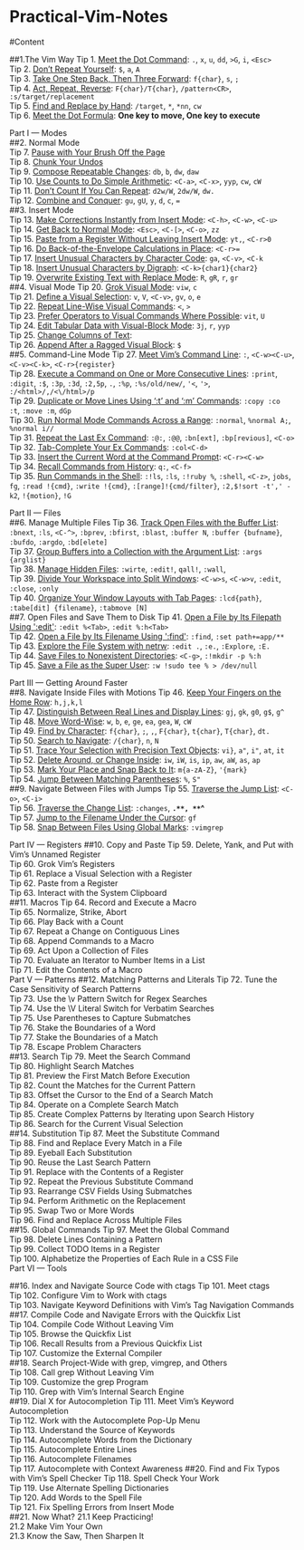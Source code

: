 Practical-Vim-Notes
===================

#Content

##1.The Vim Way
Tip 1. [Meet the Dot Command](tip1.md): `.`, `x`, `u`, `dd`, `>G`, `i`, `<Esc>`  
Tip 2. [Don’t Repeat Yourself](tip2.md): `$`, `a`, `A`  
Tip 3. [Take One Step Back, Then Three Forward](tip3.md): `f{char}`, `s`, `;`   
Tip 4. [Act, Repeat, Reverse](tip4.md): `F{char}/T{char}`, `/pattern<CR>`, `:s/target/replacement`  
Tip 5. [Find and Replace by Hand](tip5.md): `/target`, `*`, `*nn`, `cw`  
Tip 6. [Meet the Dot Formula](tip6.md): **One key to move, One key to execute**



Part I — Modes  
##2. Normal Mode  
Tip 7. [Pause with Your Brush Off the Page](tip7.md)  
Tip 8. [Chunk Your Undos](tip8.md)  
Tip 9. [Compose Repeatable Changes](tip9.md): `db`, `b`, `dw`, `daw`   
Tip 10. [Use Counts to Do Simple Arithmetic](tip10.md): `<C-a>`, `<C-x>`, `yyp`, `cw`, `cW`  
Tip 11. [Don’t Count If You Can Repeat](tip11.md): `d2w/W`, `2dw/W`, `dw.`  
Tip 12. [Combine and Conquer](tip12.md): `gu`, `gU`, `y`, `d`, `c`, `=`  
##3. Insert Mode  
Tip 13. [Make Corrections Instantly from Insert Mode](tip13.md): `<C-h>`, `<C-w>`, `<C-u>`  
Tip 14. [Get Back to Normal Mode](tip14.md): `<Esc>`, `<C-[>`, `<C-o>`, `zz`  
Tip 15. [Paste from a Register Without Leaving Insert Mode](tip15.md): `yt,`, `<C-r>0`  
Tip 16. [Do Back-of-the-Envelope Calculations in Place](tip16.md): `<C-r>=`  
Tip 17. [Insert Unusual Characters by Character Code](tip17.md): `ga`, `<C-v>`, `<C-k`  
Tip 18. [Insert Unusual Characters by Digraph](tip18.md): `<C-k>{char1}{char2}`  
Tip 19. [Overwrite Existing Text with Replace Mode](tip19.md): `R`, `gR`, `r`, `gr`  
##4. Visual Mode
Tip 20. [Grok Visual Mode](tip20.md): `viw`, `c`  
Tip 21. [Define a Visual Selection](tip21.md): `v`, `V`, `<C-v>`, `gv`, `o`, `e`  
Tip 22. [Repeat Line-Wise Visual Commands](tip22.md): `<`, `>`  
Tip 23. [Prefer Operators to Visual Commands Where Possible](tip23.md): `vit`, `U`  
Tip 24. [Edit Tabular Data with Visual-Block Mode](tip24.md): `3j`, `r`, `yyp`  
Tip 25. [Change Columns of Text](tip25.md):   
Tip 26. [Append After a Ragged Visual Block](tip26.md): `$`  
##5. Command-Line Mode
Tip 27. [Meet Vim’s Command Line](tip27.md): `:`, `<C-w><C-u>`, `<C-v><C-k>`, `<C-r>{register}`  
Tip 28. [Execute a Command on One or More Consecutive Lines](tip28.md): `:print`, `:digit`, `:$`, `:3p`, `:3d`, `:2,5p`, `.`, `:%p`, `:%s/old/new/`, `'<`, `'>`, `:/<html>/,/<\/html>/p`  
Tip 29. [Duplicate or Move Lines Using ‘:t’ and ‘:m’ Commands](tip29.md): `:copy :co :t`, `:move :m`, `dGp`  
Tip 30. [Run Normal Mode Commands Across a Range](tip30.md): `:normal`, `%normal A;`, `%normal i//`  
Tip 31. [Repeat the Last Ex Command](tip31.md): `:@:`, `:@@`, `:bn[ext]`, `:bp[revious]`, `<C-o>`  
Tip 32. [Tab-Complete Your Ex Commands](tip32.md): `:col<C-d>`  
Tip 33. [Insert the Current Word at the Command Prompt](tip33.md): `<C-r><C-w>`  
Tip 34. [Recall Commands from History](tip34.md): `q:`, `<C-f>`  
Tip 35. [Run Commands in the Shell](tip35.md): `:!ls`, `:ls`, `:!ruby %`, `:shell`, `<C-z>`, `jobs`, `fg`, `:read !{cmd}`, `:write !{cmd}`, `:[range]!{cmd/filter}`, `:2,$!sort -t',' -k2`, `!{motion}`, `!G`  


Part II — Files  
##6. Manage Multiple Files
Tip 36. [Track Open Files with the Buffer List](tip36.md): `:bnext`, `:ls`, `<C-^>`, `:bprev`, `:bfirst`, `:blast`, `:buffer N`, `:buffer {bufname}`, `:bufdo`, `:argdo`, `:bd[elete]`  
Tip 37. [Group Buffers into a Collection with the Argument List](tip37.md): `:args {arglist}`  
Tip 38. [Manage Hidden Files](tip38.md): `:wirte`, `:edit!`, `qall!`, `:wall`,  
Tip 39. [Divide Your Workspace into Split Windows](tip39.md): `<C-w>s`, `<C-w>v`, `:edit`, `:close`, `:only`  
Tip 40. [Organize Your Window Layouts with Tab Pages](tip40.md): `:lcd{path}`, `:tabe[dit] {filename}`, `:tabmove [N]`  
##7. Open Files and Save Them to Disk
Tip 41. [Open a File by Its Filepath Using ':edit'](tip41.md): `:edit %<Tab>`, `:edit %:h<Tab>`  
Tip 42. [Open a File by Its Filename Using ':find'](tip42.md): `:find`, `:set path+=app/**`  
Tip 43. [Explore the File System with netrw](tip43.md): `:edit .`, `:e.`, `:Explore`, `:E.`  
Tip 44. [Save Files to Nonexistent Directories](tip44.md): `<C-g>`, `:!mkdir -p %:h`  
Tip 45. [Save a File as the Super User](tip45.md): `:w !sudo tee % > /dev/null`  
  
  
  
Part III — Getting Around Faster  
##8. Navigate Inside Files with Motions
Tip 46. [Keep Your Fingers on the Home Row](tip46.md): `h,j,k,l`  
Tip 47. [Distinguish Between Real Lines and Display Lines](tip47.md): `gj`, `gk`, `g0`, `g$`, `g^`  
Tip 48. [Move Word-Wise](tip48.md): `w`, `b`, `e`, `ge`, `ea`, `gea`, `W`, `cW`  
Tip 49. [Find by Character](tip49.md): `f{char}`, `;`, `,`, `F{char}`, `t{char}`, `T{char}`, `dt.`  
Tip 50. [Search to Navigate](tip50.md): `/{char}`, `n`, `N`  
Tip 51. [Trace Your Selection with Precision Text Objects](tip51.md): `vi}`, `a"`, `i"`, `at`, `it`  
Tip 52. [Delete Around, or Change Inside](tip52.md): `iw`, `iW`, `is`, `ip`, `aw`, `aW`, `as`, `ap`  
Tip 53. [Mark Your Place and Snap Back to It](tip53.md): `m{a-zA-Z}`, `'{mark}`  
Tip 54. [Jump Between Matching Parentheses](tip54.md): `%`, `S"`  
##9. Navigate Between Files with Jumps
Tip 55. [Traverse the Jump List](tip55.md): `<C-o>`, `<C-i>`  
Tip 56. [Traverse the Change List](tip56.md): `:changes`, **`.**, **`^**  
Tip 57. [Jump to the Filename Under the Cursor](tip57.md): `gf`  
Tip 58. [Snap Between Files Using Global Marks](tip58.md): `:vimgrep`  
  
  
  
Part IV — Registers
##10. Copy and Paste
Tip 59. Delete, Yank, and Put with Vim’s Unnamed Register   
Tip 60. Grok Vim’s Registers   
Tip 61. Replace a Visual Selection with a Register   
Tip 62. Paste from a Register   
Tip 63. Interact with the System Clipboard   
##11. Macros
Tip 64. Record and Execute a Macro   
Tip 65. Normalize, Strike, Abort   
Tip 66. Play Back with a Count   
Tip 67. Repeat a Change on Contiguous Lines   
Tip 68. Append Commands to a Macro   
Tip 69. Act Upon a Collection of Files   
Tip 70. Evaluate an Iterator to Number Items in a List   
Tip 71. Edit the Contents of a Macro   
Part V — Patterns
##12. Matching Patterns and Literals
Tip 72. Tune the Case Sensitivity of Search Patterns   
Tip 73. Use the \v Pattern Switch for Regex Searches   
Tip 74. Use the \V Literal Switch for Verbatim Searches   
Tip 75. Use Parentheses to Capture Submatches   
Tip 76. Stake the Boundaries of a Word   
Tip 77. Stake the Boundaries of a Match   
Tip 78. Escape Problem Characters   
##13. Search
Tip 79. Meet the Search Command   
Tip 80. Highlight Search Matches   
Tip 81. Preview the First Match Before Execution   
Tip 82. Count the Matches for the Current Pattern   
Tip 83. Offset the Cursor to the End of a Search Match   
Tip 84. Operate on a Complete Search Match   
Tip 85. Create Complex Patterns by Iterating upon Search History   
Tip 86. Search for the Current Visual Selection   
##14. Substitution
Tip 87. Meet the Substitute Command   
Tip 88. Find and Replace Every Match in a File   
Tip 89. Eyeball Each Substitution   
Tip 90. Reuse the Last Search Pattern   
Tip 91. Replace with the Contents of a Register   
Tip 92. Repeat the Previous Substitute Command   
Tip 93. Rearrange CSV Fields Using Submatches   
Tip 94. Perform Arithmetic on the Replacement   
Tip 95. Swap Two or More Words   
Tip 96. Find and Replace Across Multiple Files   
##15. Global Commands
Tip 97. Meet the Global Command   
Tip 98. Delete Lines Containing a Pattern   
Tip 99. Collect TODO Items in a Register   
Tip 100. Alphabetize the Properties of Each Rule in a CSS File   
 Part VI — Tools  

##16. Index and Navigate Source Code with ctags
Tip 101. Meet ctags   
Tip 102. Configure Vim to Work with ctags   
Tip 103. Navigate Keyword Definitions with Vim’s Tag Navigation Commands   
##17. Compile Code and Navigate Errors with the Quickfix List  
Tip 104. Compile Code Without Leaving Vim   
Tip 105. Browse the Quickfix List   
Tip 106. Recall Results from a Previous Quickfix List   
Tip 107. Customize the External Compiler   
##18. Search Project-Wide with grep, vimgrep, and Others  
Tip 108. Call grep Without Leaving Vim   
Tip 109. Customize the grep Program   
Tip 110. Grep with Vim’s Internal Search Engine   
##19. Dial X for Autocompletion
Tip 111. Meet Vim’s Keyword Autocompletion   
Tip 112. Work with the Autocomplete Pop-Up Menu   
Tip 113. Understand the Source of Keywords   
Tip 114. Autocomplete Words from the Dictionary   
Tip 115. Autocomplete Entire Lines   
Tip 116. Autocomplete Filenames   
Tip 117. Autocomplete with Context Awareness 
##20. Find and Fix Typos with Vim’s Spell Checker
Tip 118. Spell Check Your Work   
Tip 119. Use Alternate Spelling Dictionaries   
Tip 120. Add Words to the Spell File   
Tip 121. Fix Spelling Errors from Insert Mode   
##21. Now What?
21.1 Keep Practicing!   
21.2 Make Vim Your Own   
21.3 Know the Saw, Then Sharpen It   
